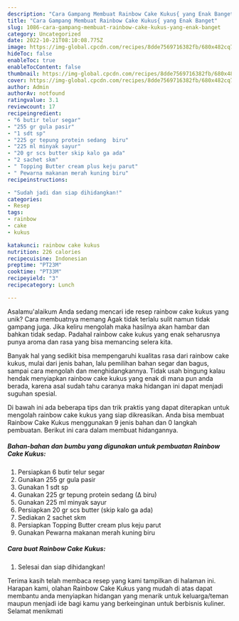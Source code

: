 ```yaml
---
description: "Cara Gampang Membuat Rainbow Cake Kukus{ yang Enak Banget"
title: "Cara Gampang Membuat Rainbow Cake Kukus{ yang Enak Banget"
slug: 1086-cara-gampang-membuat-rainbow-cake-kukus-yang-enak-banget
category: Uncategorized
date: 2022-10-21T08:10:08.775Z
image: https://img-global.cpcdn.com/recipes/8dde7569716382fb/680x482cq70/rainbow-cake-kukus-foto-resep-utama.jpg
hideToc: false
enableToc: true
enableTocContent: false
thumbnail: https://img-global.cpcdn.com/recipes/8dde7569716382fb/680x482cq70/rainbow-cake-kukus-foto-resep-utama.jpg
cover: https://img-global.cpcdn.com/recipes/8dde7569716382fb/680x482cq70/rainbow-cake-kukus-foto-resep-utama.jpg
author: Admin
authorAv: notfound
ratingvalue: 3.1
reviewcount: 17
recipeingredient:
- "6 butir telur segar"
- "255 gr gula pasir"
- "1 sdt sp"
- "225 gr tepung protein sedang  biru"
- "225 ml minyak sayur"
- "20 gr scs butter skip kalo ga ada"
- "2 sachet skm"
- " Topping Butter cream plus keju parut"
- " Pewarna makanan merah kuning biru"
recipeinstructions:

- "Sudah jadi dan siap dihidangkan!"
categories:
- Resep
tags:
- rainbow
- cake
- kukus

katakunci: rainbow cake kukus 
nutrition: 226 calories
recipecuisine: Indonesian
preptime: "PT23M"
cooktime: "PT33M"
recipeyield: "3"
recipecategory: Lunch

---
```



Asalamu'alaikum Anda sedang mencari ide resep rainbow cake kukus yang unik? Cara membuatnya memang Agak tidak terlalu sulit namun tidak gampang juga. Jika keliru mengolah maka hasilnya akan hambar dan bahkan tidak sedap. Padahal rainbow cake kukus yang enak seharusnya punya aroma dan rasa yang bisa memancing selera kita.


Banyak hal yang sedikit bisa mempengaruhi kualitas rasa dari rainbow cake kukus, mulai dari jenis bahan, lalu pemilihan bahan segar dan bagus, sampai cara mengolah dan menghidangkannya. Tidak usah bingung kalau hendak menyiapkan rainbow cake kukus yang enak di mana pun anda berada, karena asal sudah tahu caranya maka hidangan ini dapat menjadi suguhan spesial.




Di bawah ini ada beberapa tips dan trik praktis yang dapat diterapkan untuk mengolah rainbow cake kukus yang siap dikreasikan. Anda bisa membuat Rainbow Cake Kukus menggunakan 9 jenis bahan dan 0 langkah pembuatan. Berikut ini cara dalam membuat hidangannya.

<!--inarticleads1-->

##### Bahan-bahan dan bumbu yang digunakan untuk pembuatan Rainbow Cake Kukus:

1. Persiapkan 6 butir telur segar
1. Gunakan 255 gr gula pasir
1. Gunakan 1 sdt sp
1. Gunakan 225 gr tepung protein sedang (∆ biru)
1. Gunakan 225 ml minyak sayur
1. Persiapkan 20 gr scs butter (skip kalo ga ada)
1. Sediakan 2 sachet skm
1. Persiapkan  Topping Butter cream plus keju parut
1. Gunakan  Pewarna makanan merah kuning biru




<!--inarticleads2-->

##### Cara buat Rainbow Cake Kukus:


1. Selesai dan siap dihidangkan!



Terima kasih telah membaca resep yang kami tampilkan di halaman ini. Harapan kami, olahan Rainbow Cake Kukus yang mudah di atas dapat membantu anda menyiapkan hidangan yang menarik untuk keluarga/teman maupun menjadi ide bagi kamu yang berkeinginan untuk berbisnis kuliner. Selamat menikmati

